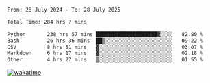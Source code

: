 <!--START_SECTION:waka-->

```txt
From: 28 July 2024 - To: 28 July 2025

Total Time: 284 hrs 7 mins

Python       238 hrs 57 mins ████████████████████▓░░░░   82.80 %
Bash         26 hrs 36 mins  ██▒░░░░░░░░░░░░░░░░░░░░░░   09.22 %
CSV          8 hrs 51 mins   ▓░░░░░░░░░░░░░░░░░░░░░░░░   03.07 %
Markdown     6 hrs 17 mins   ▓░░░░░░░░░░░░░░░░░░░░░░░░   02.18 %
Other        4 hrs 27 mins   ▒░░░░░░░░░░░░░░░░░░░░░░░░   01.55 %
```

<!--END_SECTION:waka-->
[![wakatime](https://wakatime.com/badge/user/5f89a63a-5294-4958-ad30-2b3455e63f2a.svg)](https://wakatime.com/@5f89a63a-5294-4958-ad30-2b3455e63f2a)
